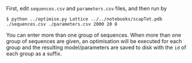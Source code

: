 First, edit `sequences.csv` and `parameters.csv` files, and then run by
```
$ python ../optimise.py Lattice ../../notebooks/scapTet.pdb  ./sequences.csv ./parameters.csv 2000 20 8
```
You can enter more than one group of sequences. When more than one group of sequences are given, an optimisation will be executed for each group and the resulting model/parameters are saved to disk with the `id` of each group as a suffix.